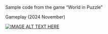 Sample code from the game “World in Puzzle”


Gameplay (2024 November)


[![IMAGE ALT TEXT HERE](https://img.youtube.com/vi/watch?v=77XkTZEXeKk&ab_channel=MateuszWo%C5%BAniak/0.jpg)](https://www.youtube.com/watch?v=77XkTZEXeKk&ab_channel=MateuszWo%C5%BAniak)

